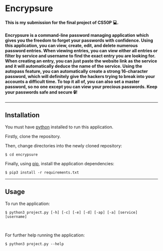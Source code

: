 # Encrypsure

#### This is my submission for the final project of CS50P 💻.

#### Encrypsure is a command-line password managing application which gives you the freedom to forget your passwords with confidence. Using this application, you can view, create, edit, and delete numerous password entries. When viewing entries, you can view either all entries or filter by service and username to find the exact entry you are looking for. When creating an entry, you can just paste the website link as the service and it will automatically deduce the name of the service. Using the autopass feature, you can automatically create a strong 16-character password, which will definitely give the hackers trying to break into your accounts a difficult time. To top it all of, you can also set a master password, so no one except you can view your precious passwords. Keep your passwords safe and secure 🔒!

---

## Installation

You must have [python](https://www.python.org/) installed to run this application.

Firstly, clone the repository.

Then, change directories into the newly cloned repository:

```
$ cd encrypsure
```

Finally, using [pip](https://pip.pypa.io/en/stable/), install the application dependencies:

```
$ pip3 install -r requirements.txt
```

---

## Usage

To run the application:

```
$ python3 project.py [-h] [-c] [-e] [-d] [-ap] [-a] [service] [username]
```

<br>

For further help running the application:

```
$ python3 project.py --help
```
